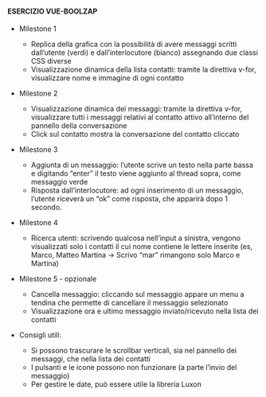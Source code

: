 #### ESERCIZIO VUE-BOOLZAP

- Milestone 1
    - Replica della grafica con la possibilità di avere messaggi scritti dall’utente (verdi) e
dall’interlocutore (bianco) assegnando due classi CSS diverse
    - Visualizzazione dinamica della lista contatti: tramite la direttiva v-for, visualizzare
nome e immagine di ogni contatto

- Milestone 2
    - Visualizzazione dinamica dei messaggi: tramite la direttiva v-for, visualizzare tutti i
messaggi relativi al contatto attivo all’interno del pannello della conversazione
    - Click sul contatto mostra la conversazione del contatto cliccato

- Milestone 3
    - Aggiunta di un messaggio: l’utente scrive un testo nella parte bassa e digitando
“enter” il testo viene aggiunto al thread sopra, come messaggio verde
    - Risposta dall’interlocutore: ad ogni inserimento di un messaggio, l’utente riceverà
un “ok” come risposta, che apparirà dopo 1 secondo.

- Milestone 4
    - Ricerca utenti: scrivendo qualcosa nell’input a sinistra, vengono visualizzati solo i
contatti il cui nome contiene le lettere inserite (es, Marco, Matteo Martina -> Scrivo
“mar” rimangono solo Marco e Martina)

- Milestone 5 - opzionale
    - Cancella messaggio: cliccando sul messaggio appare un menu a tendina che
permette di cancellare il messaggio selezionato
    - Visualizzazione ora e ultimo messaggio inviato/ricevuto nella lista dei contatti


- Consigli utili:
    - Si possono trascurare le scrollbar verticali, sia nel pannello dei messaggi, che nella
lista dei contatti
    - I pulsanti e le icone possono non funzionare (a parte l’invio del messaggio)
    - Per gestire le date, può essere utile la libreria Luxon